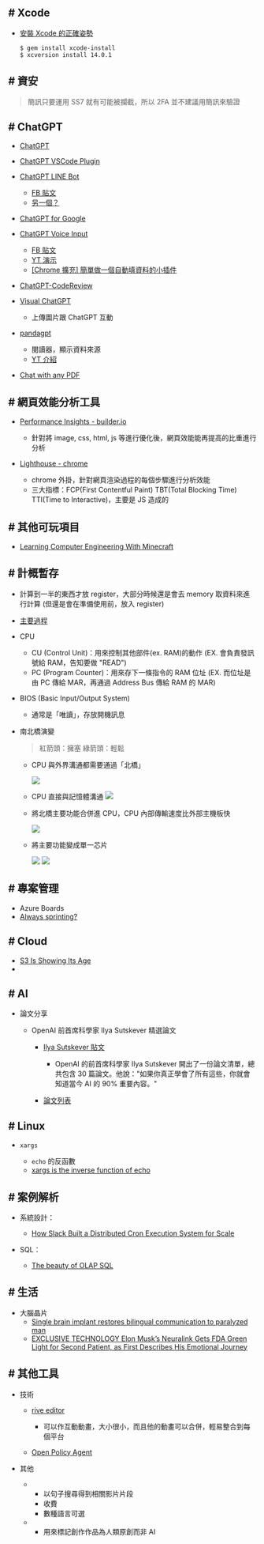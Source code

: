 ## # Xcode

- [安裝 Xcode 的正確姿勢](https://www.notion.so/Xcode-dfbe2d934ff84b2d84e34ffceef56fe0)

  ```shell
  $ gem install xcode-install
  $ xcversion install 14.0.1
  ```

## # 資安

> 簡訊只要運用 SS7 就有可能被攔截，所以 2FA 並不建議用簡訊來驗證

## # ChatGPT

- [ChatGPT](https://chat.openai.com/chat)
- [ChatGPT VSCode Plugin](https://marketplace.visualstudio.com/items?itemName=JayBarnes.chatgpt-vscode-plugin)
- [ChatGPT LINE Bot](https://github.com/isdaviddong/chatGPTLineBot?fbclid=IwAR25gtlDC1DCSRQQovO4PtD3MJUxwxmq2TtK52kc8mLn_hnjx1hGmynd6CY)

  - [FB 貼文](https://www.facebook.com/DotNetWalker/posts/pfbid02HAjmCETiwDVpm8TjoDrSunRuYuuzuxLHEiusdsUq8qLVdJS8oRsBajHLwJQaUpKYl)
  - [另一個？](https://github.com/memochou1993/ai-assistant?fbclid=IwAR0IvjZWWA87jUGc1E2nFPNemJBXdcA_be6CLiHhcYG-BT1cxqttaG6Qg1U)

- [ChatGPT for Google](https://chrome.google.com/webstore/detail/chatgpt-for-google/jgjaeacdkonaoafenlfkkkmbaopkbilf)
- [ChatGPT Voice Input](https://github.com/sigglas/ChatGPTVoiceInput)

  - [FB 貼文](https://www.facebook.com/groups/DotNetUserGroupTaiwan/permalink/3047172475575850/)
  - [YT 演示](https://youtu.be/4ZWSgIo56_k)
  - [[Chrome 擴充] 簡單做一個自動填資料的小插件](https://ithelp.ithome.com.tw/articles/10286421)

- [ChatGPT-CodeReview](https://github.com/anc95/ChatGPT-CodeReview)

- [Visual ChatGPT](https://github.com/microsoft/visual-chatgpt)

  - 上傳圖片跟 ChatGPT 互動

- [pandagpt](https://www.pandagpt.io/)

  - 閱讀器，顯示資料來源
  - [YT 介紹](https://youtu.be/1BUGRySJwnI)

- [Chat with any PDF](https://www.chatpdf.com/?fbclid=IwAR3X8XPGuQGHS7dOWMj-oN1q52z-q-ECLIhieGYTQPCiMeFg02r62kIBmM8)

## # 網頁效能分析工具

- [Performance Insights - builder.io](https://www.builder.io/c/performance-insights?url=https%3A%2F%2Fskowt.io%2F)

  - 針對將 image, css, html, js 等進行優化後，網頁效能能再提高的比重進行分析

- [Lighthouse - chrome](https://chrome.google.com/webstore/detail/lighthouse/blipmdconlkpinefehnmjammfjpmpbjk/related?hl=zh-tw)

  - chrome 外掛，針對網頁渲染過程的每個步驟進行分析效能
  - 三大指標：FCP(First Contentful Paint) TBT(Total Blocking Time) TTI(Time to Interactive)，主要是 JS 造成的

## # 其他可玩項目

- [Learning Computer Engineering With Minecraft](https://betterprogramming.pub/learning-computer-engineering-with-minecraft-20b10fa285c4)

## # 計概暫存

- 計算到一半的東西才放 register，大部分時候還是會去 memory 取資料來進行計算 (但還是會在準備使用前，放入 register)

- [主要過程](https://www.coursera.org/learn/jisuanji-zucheng/lecture/8Xyeu/105-ji-suan-ji-zhi-xing-zhi-ling-de-guo-cheng)

- CPU

  - CU (Control Unit)：用來控制其他部件(ex. RAM)的動作
    (EX. 會負責發訊號給 RAM，告知要做 "READ")
  - PC (Program Counter)：用來存下一條指令的 RAM 位址
    (EX. 而位址是由 PC 傳給 MAR，再通過 Address Bus 傳給 RAM 的 MAR)

- BIOS (Basic Input/Output System)

  - 通常是「唯讀」，存放開機訊息

- 南北橋演變

  > 紅箭頭：擁塞
  > 綠箭頭：輕鬆

  - CPU 與外界溝通都需要通過「北橋」

    ![](https://i.imgur.com/CvQYWKk.jpg)

  - CPU 直接與記憶體溝通
    ![](https://i.imgur.com/aLeuswP.jpg)

  - 將北橋主要功能合併進 CPU，CPU 內部傳輸速度比外部主機板快

    ![](https://i.imgur.com/K6wyaML.jpg)

  - 將主要功能變成單一芯片

    ![](https://i.imgur.com/IZSYlAj.jpg)
    ![](https://i.imgur.com/Lr9Pik0.jpg)

## # 專案管理

- Azure Boards
- [Always sprinting?](https://cbh.bearblog.dev/always-sprinting/)

## # Cloud

- [S3 Is Showing Its Age](https://materializedview.io/p/s3-is-showing-its-age)
-

## # AI

- 論文分享

  - OpenAI 前首席科學家 Ilya Sutskever 精選論文

    - [Ilya Sutskever 貼文](https://www.reddit.com/r/ArtificialInteligence/comments/1cpbh1s/ilya_sutskever_if_you_really_learn_all_of_these/)

      - OpenAI 的前首席科學家 Ilya Sutskever 開出了一份論文清單，總共包含 30 篇論文。他說："如果你真正學會了所有這些，你就會知道當今 AI 的 90% 重要內容。"

    - [論文列表](https://arc.net/folder/D0472A20-9C20-4D3F-B145-D2865C0A9FEE)

## # Linux

- `xargs`

  - `echo` 的反函數
  - [xargs is the inverse function of echo](https://dhashe.com/xargs-is-the-inverse-function-of-echo.html)

## # 案例解析

- 系統設計：

  - [How Slack Built a Distributed Cron Execution System for Scale](https://blog.bytebytego.com/p/how-slack-built-a-distributed-cron)

- SQL：

  - [The beauty of OLAP SQL](https://taki-mekhalfa.github.io/misc/2024/04/14/beauty_of_olap_sql.html)

## # 生活

- 大腦晶片
  - [Single brain implant restores bilingual communication to paralyzed man](https://arstechnica.com/science/2024/05/single-brain-implant-gives-paralyzed-man-bilingual-communication/)
  - [EXCLUSIVE TECHNOLOGY Elon Musk’s Neuralink Gets FDA Green Light for Second Patient, as First Describes His Emotional Journey](https://www.wsj.com/tech/neuralink-gets-fda-green-light-for-second-patient-as-first-describes-his-emotional-journey-a2707584)

## # 其他工具

- 技術

  - [rive editor](https://editor.rive.app/file/loading2/292023)

    - 可以作互動動畫，大小很小，而且他的動畫可以合併，輕易整合到每個平台

  - [Open Policy Agent](https://engineering.linecorp.com/zh-hant/blog/open-policy-agent-authz-in-microservice/)

- 其他

  - [PlayPharase]: https://www.playphrase.me/

    - 以句子搜尋得到相關影片片段
    - 收費
    - 數種語言可選

  - [Not By AI]: https://notbyai.fyi/tw/

    - 用來標記創作作品為人類原創而非 AI
